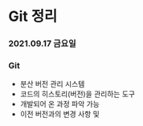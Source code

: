# Git 정리
### 2021.09.17 금요일

### Git
- 분산 버전 관리 시스템  
- 코드의 히스토리(버전)을 관리하는 도구
- 개발되어 온 과정 파악 가능
- 이전 버전과의 변경 사항 및 